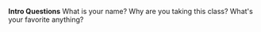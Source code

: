 **Intro Questions**
What is your name?
Why are you taking this class?
What's your favorite anything?